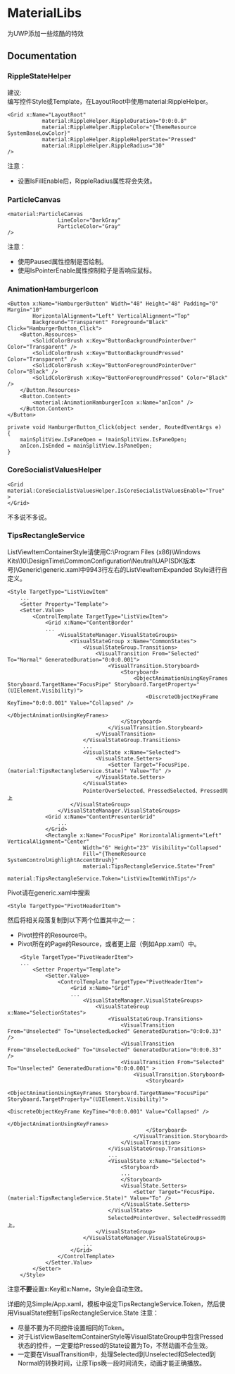 # MaterialLibs
为UWP添加一些炫酷的特效
## Documentation
### RippleStateHelper
建议:  
编写控件Style或Template，在LayoutRoot中使用material:RippleHelper。
```
<Grid x:Name="LayoutRoot" 
           material:RippleHelper.RippleDuration="0:0:0.8" 
           material:RippleHelper.RippleColor="{ThemeResource SystemBaseLowColor}" 
           material:RippleHelper.RippleHelperState="Pressed" 
           material:RippleHelper.RippleRadius="30" 
/>
```
注意：
* 设置IsFillEnable后，RippleRadius属性将会失效。
### ParticleCanvas
```
<material:ParticleCanvas
                LineColor="DarkGray"
                ParticleColor="Gray"
/>
```
注意：
* 使用Paused属性控制是否绘制。
* 使用IsPointerEnable属性控制粒子是否响应鼠标。
### AnimationHamburgerIcon
```
<Button x:Name="HamburgerButton" Width="48" Height="48" Padding="0" Margin="10"
        HorizontalAlignment="Left" VerticalAlignment="Top"
        Background="Transparent" Foreground="Black" Click="HamburgerButton_Click">
    <Button.Resources>
        <SolidColorBrush x:Key="ButtonBackgroundPointerOver" Color="Transparent" />
        <SolidColorBrush x:Key="ButtonBackgroundPressed" Color="Transparent" />
        <SolidColorBrush x:Key="ButtonForegroundPointerOver" Color="Black" />
        <SolidColorBrush x:Key="ButtonForegroundPressed" Color="Black" />
    </Button.Resources>
    <Button.Content>
        <material:AnimationHamburgerIcon x:Name="anIcon" />
    </Button.Content>
</Button>
```

```
private void HamburgerButton_Click(object sender, RoutedEventArgs e)
{
    mainSplitView.IsPaneOpen = !mainSplitView.IsPaneOpen;
    anIcon.IsEnded = mainSplitView.IsPaneOpen;
}
```

### CoreSocialistValuesHelper
```
<Grid material:CoreSocialistValuesHelper.IsCoreSocialistValuesEnable="True" >
</Grid>
```
不多说不多说。

### TipsRectangleService
ListViewItemContainerStyle请使用C:\Program Files (x86)\Windows Kits\10\DesignTime\CommonConfiguration\Neutral\UAP\(SDK版本号)\Generic\generic.xaml中9943行左右的ListViewItemExpanded Style进行自定义。
```
<Style TargetType="ListViewItem" 
    ...
    <Setter Property="Template">
    <Setter.Value>
        <ControlTemplate TargetType="ListViewItem">
            <Grid x:Name="ContentBorder"
            ...
                <VisualStateManager.VisualStateGroups>
                    <VisualStateGroup x:Name="CommonStates">
                        <VisualStateGroup.Transitions>
                            <VisualTransition From="Selected" To="Normal" GeneratedDuration="0:0:0.001">
                                <VisualTransition.Storyboard>
                                    <Storyboard>
                                        <ObjectAnimationUsingKeyFrames Storyboard.TargetName="FocusPipe" Storyboard.TargetProperty="(UIElement.Visibility)">
                                            <DiscreteObjectKeyFrame KeyTime="0:0:0.001" Value="Collapsed" />
                                        </ObjectAnimationUsingKeyFrames>
                                    </Storyboard>
                                </VisualTransition.Storyboard>
                            </VisualTransition>
                        </VisualStateGroup.Transitions>
                        ...
                        <VisualState x:Name="Selected">
                            <VisualState.Setters>
                                <Setter Target="FocusPipe.(material:TipsRectangleService.State)" Value="To" />
                            </VisualState.Setters>
                        </VisualState>
                        PointerOverSelected、PressedSelected、Pressed同上
                    </VisualStateGroup>
                </VisualStateManager.VisualStateGroups>
            <Grid x:Name="ContentPresenterGrid"
                ...
            </Grid>
            <Rectangle x:Name="FocusPipe" HorizontalAlignment="Left" VerticalAlignment="Center" 
                        Width="6" Height="23" Visibility="Collapsed"
                        Fill="{ThemeResource SystemControlHighlightAccentBrush}"
                        material:TipsRectangleService.State="From"
                        material:TipsRectangleService.Token="ListViewItemWithTips"/>
```  
  

Pivot请在generic.xaml中搜索
```
<Style TargetType="PivotHeaderItem">
```
然后将相关段落复制到以下两个位置其中之一：
* Pivot控件的Resource中。
* Pivot所在的Page的Resource，或者更上层（例如App.xaml）中。
```
    <Style TargetType="PivotHeaderItem">
    ...
        <Setter Property="Template">
            <Setter.Value>
                <ControlTemplate TargetType="PivotHeaderItem">
                    <Grid x:Name="Grid" 
                    ...
                        <VisualStateManager.VisualStateGroups>
                            <VisualStateGroup x:Name="SelectionStates">
                                <VisualStateGroup.Transitions>
                                    <VisualTransition From="Unselected" To="UnselectedLocked" GeneratedDuration="0:0:0.33" />
                                    <VisualTransition From="UnselectedLocked" To="Unselected" GeneratedDuration="0:0:0.33" />
                                    <VisualTransition From="Selected" To="Unselected" GeneratedDuration="0:0:0.001" >
                                        <VisualTransition.Storyboard>
                                            <Storyboard>
                                                <ObjectAnimationUsingKeyFrames Storyboard.TargetName="FocusPipe" Storyboard.TargetProperty="(UIElement.Visibility)">
                                                    <DiscreteObjectKeyFrame KeyTime="0:0:0.001" Value="Collapsed" />
                                                </ObjectAnimationUsingKeyFrames>
                                            </Storyboard>
                                        </VisualTransition.Storyboard>
                                    </VisualTransition>
                                </VisualStateGroup.Transitions>
                                ...
                                <VisualState x:Name="Selected">
                                    <Storyboard>
                                    ...
                                    </Storyboard>
                                    <VisualState.Setters>
                                        <Setter Target="FocusPipe.(material:TipsRectangleService.State)" Value="To" />
                                    </VisualState.Setters>
                                </VisualState>
                                SelectedPointerOver、SelectedPressed同上。
                            </VisualStateGroup>
                        </VisualStateManager.VisualStateGroups>
                        ...
                    </Grid>
                </ControlTemplate>
            </Setter.Value>
        </Setter>
    </Style>
```
注意**不要**设置x:Key和x:Name，Style会自动生效。

详细的见Simple/App.xaml，模板中设定TipsRectangleService.Token，然后使用VisualState控制TipsRectangleService.State
注意：
* 尽量不要为不同控件设置相同的Token。
* 对于ListViewBaseItemContainerStyle等VisualStateGroup中包含Pressed状态的控件，一定要给Pressed的State设置为To，不然动画不会生效。
* 一定要在VisualTransition中，处理Selected到Unselected和Selected到Normal的转换时间，让原Tips晚一段时间消失，动画才能正确播放。